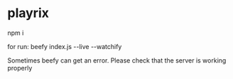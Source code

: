 # playrix

npm i

for run: beefy index.js --live --watchify

Sometimes beefy can get an error. Please check that the server is working properly
